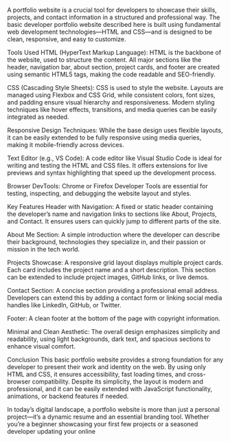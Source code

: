 A portfolio website is a crucial tool for developers to showcase their skills, projects, and contact information in a structured and professional way. The basic developer portfolio website described here is built using fundamental web development technologies—HTML and CSS—and is designed to be clean, responsive, and easy to customize.

Tools Used
HTML (HyperText Markup Language):
HTML is the backbone of the website, used to structure the content. All major sections like the header, navigation bar, about section, project cards, and footer are created using semantic HTML5 tags, making the code readable and SEO-friendly.

CSS (Cascading Style Sheets):
CSS is used to style the website. Layouts are managed using Flexbox and CSS Grid, while consistent colors, font sizes, and padding ensure visual hierarchy and responsiveness. Modern styling techniques like hover effects, transitions, and media queries can be easily integrated as needed.

Responsive Design Techniques:
While the base design uses flexible layouts, it can be easily extended to be fully responsive using media queries, making it mobile-friendly across devices.

Text Editor (e.g., VS Code):
A code editor like Visual Studio Code is ideal for writing and testing the HTML and CSS files. It offers extensions for live previews and syntax highlighting that speed up the development process.

Browser DevTools:
Chrome or Firefox Developer Tools are essential for testing, inspecting, and debugging the website layout and styles.

Key Features
Header with Navigation:
A fixed or static header containing the developer’s name and navigation links to sections like About, Projects, and Contact. It ensures users can quickly jump to different parts of the site.

About Me Section:
A simple introduction where the developer can describe their background, technologies they specialize in, and their passion or mission in the tech world.

Projects Showcase:
A responsive grid layout displays multiple project cards. Each card includes the project name and a short description. This section can be extended to include project images, GitHub links, or live demos.

Contact Section:
A concise section providing a professional email address. Developers can extend this by adding a contact form or linking social media handles like LinkedIn, GitHub, or Twitter.

Footer:
A clean footer at the bottom of the page with copyright information.

Minimal and Clean Aesthetic:
The overall design emphasizes simplicity and readability, using light backgrounds, dark text, and spacious sections to enhance visual comfort.

Conclusion
This basic portfolio website provides a strong foundation for any developer to present their work and identity on the web. By using only HTML and CSS, it ensures accessibility, fast loading times, and cross-browser compatibility. Despite its simplicity, the layout is modern and professional, and it can be easily extended with JavaScript functionality, animations, or backend features if needed.

In today’s digital landscape, a portfolio website is more than just a personal project—it’s a dynamic resume and an essential branding tool. Whether you’re a beginner showcasing your first few projects or a seasoned developer updating your online
